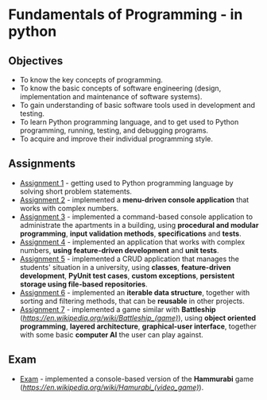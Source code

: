# Fundamentals of Programming - in **python**
## Objectives
- To know the key concepts of programming.
- To know the basic concepts of software engineering (design, implementation and maintenance of software systems).
- To gain understanding of basic software tools used in development and testing.
- To learn Python programming language, and to get used to Python programming, running, testing, and debugging programs.
- To acquire and improve their individual programming style.

## Assignments
- [Assignment 1](https://github.com/andrei-dragan/fundamentals-of-programming-assignment1) - getting used to Python programming language by solving short problem statements.
- [Assignment 2](https://github.com/andrei-dragan/fundamentals-of-programming-assignment2) - implemented a **menu-driven console application** that works with complex numbers.
- [Assignment 3](https://github.com/andrei-dragan/fundamentals-of-programming-assignment3) - implemented a command-based console application to administrate the apartments in a building, using **procedural and modular programming**, **input validation methods**, **specifications** and **tests**.
- [Assignment 4](https://github.com/andrei-dragan/fundamentals-of-programming-assignment4) - implemented an application that works with complex numbers, **using feature-driven development** and **unit tests**.  
- [Assignment 5](https://github.com/andrei-dragan/fundamentals-of-programming-assignment5) - implemented a CRUD application that manages the students' situation in a university, using **classes**, **feature-driven development**, **PyUnit test cases**, **custom exceptions**, **persistent storage using file-based repositories**.
- [Assignment 6](https://github.com/andrei-dragan/fundamentals-of-programming-assignment6) - implemented an **iterable data structure**, together with sorting and filtering methods, that can be **reusable** in other projects.
- [Assignment 7](https://github.com/andrei-dragan/fundamentals-of-programming-assignment7) - implemented a game similar with **Battleship** (*https://en.wikipedia.org/wiki/Battleship_(game)*), using **object oriented programming**, **layered architecture**, **graphical-user interface**, together with some basic **computer AI** the user can play against.

## Exam
- [Exam](https://github.com/andrei-dragan/fundamentals-of-programming-exam) - implemented a console-based version of the **Hammurabi** game (*https://en.wikipedia.org/wiki/Hamurabi_(video_game)*).
